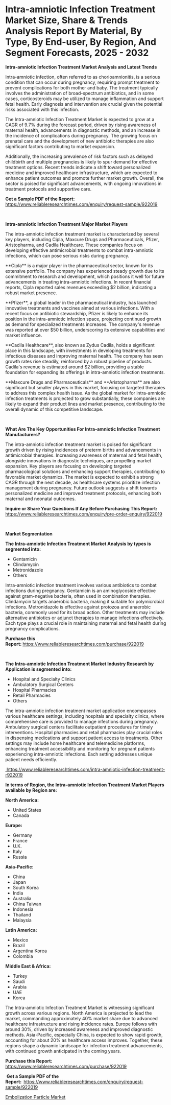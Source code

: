 <p><h1>Intra-amniotic Infection Treatment Market Size, Share & Trends Analysis Report By Material, By Type, By End-user, By Region, And Segment Forecasts, 2025 - 2032</h1></p><p><strong>Intra-amniotic Infection Treatment Market Analysis and Latest Trends</strong></p>
<p><p>Intra-amniotic infection, often referred to as chorioamnionitis, is a serious condition that can occur during pregnancy, requiring prompt treatment to prevent complications for both mother and baby. The treatment typically involves the administration of broad-spectrum antibiotics, and in some cases, corticosteroids may be utilized to manage inflammation and support fetal health. Early diagnosis and intervention are crucial given the potential risks associated with this infection.</p><p>The Intra-amniotic Infection Treatment Market is expected to grow at a CAGR of 9.7% during the forecast period, driven by rising awareness of maternal health, advancements in diagnostic methods, and an increase in the incidence of complications during pregnancy. The growing focus on prenatal care and the development of new antibiotic therapies are also significant factors contributing to market expansion.</p><p>Additionally, the increasing prevalence of risk factors such as delayed childbirth and multiple pregnancies is likely to spur demand for effective treatment options. Recent trends indicate a shift toward personalized medicine and improved healthcare infrastructure, which are expected to enhance patient outcomes and promote further market growth. Overall, the sector is poised for significant advancements, with ongoing innovations in treatment protocols and supportive care.</p></p>
<p><strong>Get a Sample PDF of the Report:&nbsp;</strong> <a href="https://www.reliableresearchtimes.com/enquiry/request-sample/922019?utm_campaign=2275&utm_medium=2&utm_source=Github&utm_content=ia&utm_term=08032025&utm_id=intra-amniotic-infection-treatment">https://www.reliableresearchtimes.com/enquiry/request-sample/922019</a></p>
<p>&nbsp;</p>
<p><strong>Intra-amniotic Infection Treatment Major Market Players</strong></p>
<p><p>The intra-amniotic infection treatment market is characterized by several key players, including Cipla, Maxcure Drugs and Pharmaceuticals, Pfizer, Aristopharma, and Cadila Healthcare. These companies focus on developing effective antimicrobial treatments to combat intra-amniotic infections, which can pose serious risks during pregnancy.</p><p>**Cipla** is a major player in the pharmaceutical sector, known for its extensive portfolio. The company has experienced steady growth due to its commitment to research and development, which positions it well for future advancements in treating intra-amniotic infections. In recent financial reports, Cipla reported sales revenues exceeding $2 billion, indicating a robust market presence.</p><p>**Pfizer**, a global leader in the pharmaceutical industry, has launched innovative treatments and vaccines aimed at various infections. With a recent focus on antibiotic stewardship, Pfizer is likely to enhance its position in the intra-amniotic infection space, projecting continued growth as demand for specialized treatments increases. The company's revenue was reported at over $50 billion, underscoring its extensive capabilities and market influence.</p><p>**Cadila Healthcare**, also known as Zydus Cadila, holds a significant place in this landscape, with investments in developing treatments for infectious diseases and improving maternal health. The company has seen growth rates rise steadily, reinforced by a robust pipeline of products. Cadila's revenue is estimated around $2 billion, providing a stable foundation for expanding its offerings in intra-amniotic infection treatments.</p><p>**Maxcure Drugs and Pharmaceuticals** and **Aristopharma** are also significant but smaller players in this market, focusing on targeted therapies to address this complex health issue. As the global market for intra-amniotic infection treatments is projected to grow substantially, these companies are likely to expand their product lines and market presence, contributing to the overall dynamic of this competitive landscape.</p></p>
<p>&nbsp;</p>
<p><strong>What Are The Key Opportunities For Intra-amniotic Infection Treatment Manufacturers?</strong></p>
<p><p>The intra-amniotic infection treatment market is poised for significant growth driven by rising incidences of preterm births and advancements in antimicrobial therapies. Increasing awareness of maternal and fetal health, alongside innovations in diagnostic techniques, are propelling market expansion. Key players are focusing on developing targeted pharmacological solutions and enhancing support therapies, contributing to favorable market dynamics. The market is expected to exhibit a strong CAGR through the next decade, as healthcare systems prioritize infection management during pregnancy. Future outlook suggests a shift towards personalized medicine and improved treatment protocols, enhancing both maternal and neonatal outcomes.</p></p>
<p><strong>Inquire or Share Your Questions If Any Before Purchasing This Report:</strong> <a href="https://www.reliableresearchtimes.com/enquiry/pre-order-enquiry/922019?utm_campaign=2275&utm_medium=2&utm_source=Github&utm_content=ia&utm_term=08032025&utm_id=intra-amniotic-infection-treatment">https://www.reliableresearchtimes.com/enquiry/pre-order-enquiry/922019</a></p>
<p>&nbsp;</p>
<p><strong>Market Segmentation</strong></p>
<p><strong>The Intra-amniotic Infection Treatment Market Analysis by types is segmented into:</strong></p>
<p><ul><li>Gentamicin</li><li>Clindamycin</li><li>Metronidazole</li><li>Others</li></ul></p>
<p><p>Intra-amniotic infection treatment involves various antibiotics to combat infections during pregnancy. Gentamicin is an aminoglycoside effective against gram-negative bacteria, often used in combination therapies. Clindamycin targets anaerobic bacteria, making it suitable for polymicrobial infections. Metronidazole is effective against protozoa and anaerobic bacteria, commonly used for its broad action. Other treatments may include alternative antibiotics or adjunct therapies to manage infections effectively. Each type plays a crucial role in maintaining maternal and fetal health during pregnancy complications.</p></p>
<p><strong>Purchase this Report:&nbsp;</strong><a href="https://www.reliableresearchtimes.com/purchase/922019?utm_campaign=2275&utm_medium=2&utm_source=Github&utm_content=ia&utm_term=08032025&utm_id=intra-amniotic-infection-treatment">https://www.reliableresearchtimes.com/purchase/922019</a></p>
<p>&nbsp;</p>
<p><strong>The Intra-amniotic Infection Treatment Market Industry Research by Application is segmented into:</strong></p>
<p><ul><li>Hospital and Specialty Clinics</li><li>Ambulatory Surgical Centers</li><li>Hospital Pharmacies</li><li>Retail Pharmacies</li><li>Others</li></ul></p>
<p><p>The intra-amniotic infection treatment market application encompasses various healthcare settings, including hospitals and specialty clinics, where comprehensive care is provided to manage infections during pregnancy. Ambulatory surgical centers facilitate outpatient procedures for timely interventions. Hospital pharmacies and retail pharmacies play crucial roles in dispensing medications and support patient access to treatments. Other settings may include home healthcare and telemedicine platforms, enhancing treatment accessibility and monitoring for pregnant patients experiencing intra-amniotic infections. Each setting addresses unique patient needs efficiently.</p></p>
<p><a href="https://www.reliableresearchtimes.com/intra-amniotic-infection-treatment-r922019?utm_campaign=2275&utm_medium=2&utm_source=Github&utm_content=ia&utm_term=08032025&utm_id=intra-amniotic-infection-treatment">&nbsp;https://www.reliableresearchtimes.com/intra-amniotic-infection-treatment-r922019</a></p>
<p><strong>In terms of Region, the Intra-amniotic Infection Treatment Market Players available by Region are:</strong></p>
<p>
    <p> <strong> North America: </strong>
        <ul>
            <li>United States</li>
            <li>Canada</li>
        </ul>
        </p> 
    <p> <strong> Europe: </strong>
        <ul>
            <li>Germany</li>
            <li>France</li>
            <li>U.K.</li>
            <li>Italy</li>
            <li>Russia</li>
        </ul>
        </p> 
    <p> <strong> Asia-Pacific: </strong>
        <ul>
            <li>China</li>
            <li>Japan</li>
            <li>South Korea</li>
            <li>India</li>
            <li>Australia</li>
            <li>China Taiwan</li>
            <li>Indonesia</li>
            <li>Thailand</li>
            <li>Malaysia</li>
        </ul>
        </p> 
    <p> <strong> Latin America: </strong>
        <ul>
            <li>Mexico</li>
            <li>Brazil</li>
            <li>Argentina Korea</li>
            <li>Colombia</li>
        </ul>
        </p> 
    <p> <strong> Middle East & Africa: </strong>
        <ul>
            <li>Turkey</li>
            <li>Saudi</li>
            <li>Arabia</li>
            <li>UAE</li>
            <li>Korea</li>
        </ul>
    </p>
    </p>
<p><p>The Intra-amniotic Infection Treatment Market is witnessing significant growth across various regions. North America is projected to lead the market, commanding approximately 40% market share due to advanced healthcare infrastructure and rising incidence rates. Europe follows with around 30%, driven by increased awareness and improved diagnostic methods. Asia-Pacific, especially China, is expected to show rapid growth, accounting for about 20% as healthcare access improves. Together, these regions shape a dynamic landscape for infection treatment advancements, with continued growth anticipated in the coming years.</p></p>
<p><strong>Purchase this Report: </strong><a href="https://www.reliableresearchtimes.com/purchase/922019?utm_campaign=2275&utm_medium=2&utm_source=Github&utm_content=ia&utm_term=08032025&utm_id=intra-amniotic-infection-treatment">https://www.reliableresearchtimes.com/purchase/922019</a></p>
<p>&nbsp;<strong>Get a Sample PDF of the Report:&nbsp;&nbsp;</strong><a href="https://www.reliableresearchtimes.com/enquiry/request-sample/922019?utm_campaign=2275&utm_medium=2&utm_source=Github&utm_content=ia&utm_term=08032025&utm_id=intra-amniotic-infection-treatment">https://www.reliableresearchtimes.com/enquiry/request-sample/922019</a></p>
<p><strong></strong></p>
<p><p><a href="https://github.com/DianaWilson796/Market-Research-Report-List-1/blob/main/embolization-particle-market.md?utm_campaign=2275&utm_medium=2&utm_source=Github&utm_content=ia&utm_term=08032025&utm_id=intra-amniotic-infection-treatment">Embolization Particle Market</a></p></p>